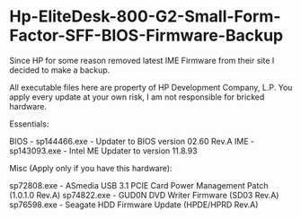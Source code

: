 # Hp-EliteDesk-800-G2-Small-Form-Factor-SFF-BIOS-Firmware-Backup
Since HP for some reason removed latest IME Firmware from their site I decided to make a backup.

All executable files here are property of HP Development Company, L.P.
You apply every update at your own risk, I am not responsible for bricked hardware.

Essentials:

BIOS - sp144466.exe - Updater to BIOS version 02.60 Rev.A
IME - sp143093.exe - Intel ME Updater to version 11.8.93

Misc (Apply only if you have this hardware):

sp72808.exe - ASmedia USB 3.1 PCIE Card Power Management Patch (1.0.1.0 Rev.A)
sp74822.exe - GUD0N DVD Writer Firmware (SD03 Rev.A)
sp76598.exe - Seagate HDD Firmware Update (HPDE/HPRD Rev.A)